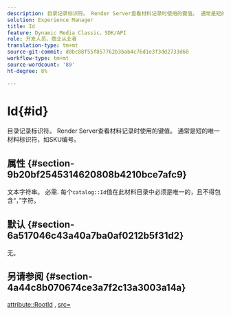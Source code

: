 ```yaml
---
description: 目录记录标识符。 Render Server查看材料记录时使用的键值。 通常是短的唯一材料标识符，如SKU编号。
solution: Experience Manager
title: Id
feature: Dynamic Media Classic，SDK/API
role: 开发人员，商业从业者
translation-type: tm+mt
source-git-commit: d0bc88f55f857762b3bab4c76d1e3f3dd2733d60
workflow-type: tm+mt
source-wordcount: '89'
ht-degree: 8%

---
```



# Id{#id}

目录记录标识符。 Render Server查看材料记录时使用的键值。 通常是短的唯一材料标识符，如SKU编号。

## 属性 {#section-9b20bf2545314620808b4210bce7afc9}

文本字符串。 必需. 每个`catalog::Id`值在此材料目录中必须是唯一的，且不得包含“，”字符。

## 默认 {#section-6a517046c43a40a7ba0af0212b5f31d2}

无。

## 另请参阅 {#section-4a44c8b070674ce3a7f2c13a3003a14a}

[attribute::RootId](../../../../../ir-api/material-cat/image-rendering-api-ref/c-ir-material-catalog/c-ir-attributes-reference/r-ir-rootid.md#reference-54b42b7125824be593378c1accb70d5a) ,  [src=](../../../../../ir-api/http-protocol/image-rendering-api-ref/c-ir-http-protocol-ref/c-ir-http-protocol-command-reference/r-ir-src.md#reference-62c98abad22149d68d405ed6aaff8272)
